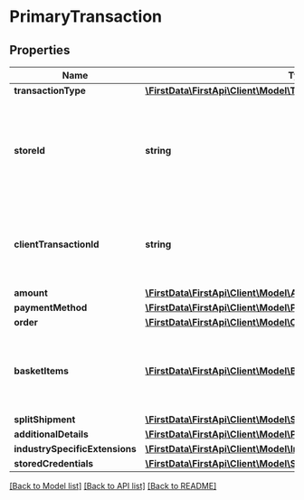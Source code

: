 # PrimaryTransaction

## Properties
Name | Type | Description | Notes
------------ | ------------- | ------------- | -------------
**transactionType** | [**\FirstData\FirstApi\Client\Model\TransactionType**](TransactionType.md) |  | 
**storeId** | **string** | An optional Outlet ID for clients that support multiple stores in the same app. | [optional] 
**clientTransactionId** | **string** | The unique client Transaction ID from the Request header, if supplied. | [optional] 
**amount** | [**\FirstData\FirstApi\Client\Model\Amount**](Amount.md) |  | 
**paymentMethod** | [**\FirstData\FirstApi\Client\Model\PaymentMethod**](PaymentMethod.md) |  | 
**order** | [**\FirstData\FirstApi\Client\Model\Order**](Order.md) |  | [optional] 
**basketItems** | [**\FirstData\FirstApi\Client\Model\BasketItem[]**](BasketItem.md) | Required for some payment methods (for example, Klarna) | [optional] 
**splitShipment** | [**\FirstData\FirstApi\Client\Model\SplitShipment**](SplitShipment.md) |  | [optional] 
**additionalDetails** | [**\FirstData\FirstApi\Client\Model\PrimaryTransactionAdditionalDetails**](PrimaryTransactionAdditionalDetails.md) |  | [optional] 
**industrySpecificExtensions** | [**\FirstData\FirstApi\Client\Model\IndustrySpecificExtensions**](IndustrySpecificExtensions.md) |  | [optional] 
**storedCredentials** | [**\FirstData\FirstApi\Client\Model\StoredCredential**](StoredCredential.md) |  | [optional] 

[[Back to Model list]](../README.md#documentation-for-models) [[Back to API list]](../README.md#documentation-for-api-endpoints) [[Back to README]](../README.md)


